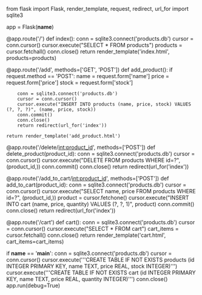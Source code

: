 from flask import Flask, render_template, request, redirect, url_for
import sqlite3

app = Flask(__name__)

@app.route('/')
def index():
    conn = sqlite3.connect('products.db')
    cursor = conn.cursor()
    cursor.execute("SELECT * FROM products")
    products = cursor.fetchall()
    conn.close()
    return render_template('index.html', products=products)

@app.route('/add', methods=['GET', 'POST'])
def add_product():
    if request.method == 'POST':
        name = request.form['name']
        price = request.form['price']
        stock = request.form['stock']

        conn = sqlite3.connect('products.db')
        cursor = conn.cursor()
        cursor.execute("INSERT INTO products (name, price, stock) VALUES (?, ?, ?)", (name, price, stock))
        conn.commit()
        conn.close()
        return redirect(url_for('index'))

    return render_template('add_product.html')

@app.route('/delete/<int:product_id>', methods=['POST'])
def delete_product(product_id):
    conn = sqlite3.connect('products.db')
    cursor = conn.cursor()
    cursor.execute("DELETE FROM products WHERE id=?", (product_id,))
    conn.commit()
    conn.close()
    return redirect(url_for('index'))

@app.route('/add_to_cart/<int:product_id>', methods=['POST'])
def add_to_cart(product_id):
    conn = sqlite3.connect('products.db')
    cursor = conn.cursor()
    cursor.execute("SELECT name, price FROM products WHERE id=?", (product_id,))
    product = cursor.fetchone()
    cursor.execute("INSERT INTO cart (name, price, quantity) VALUES (?, ?, 1)", product)
    conn.commit()
    conn.close()
    return redirect(url_for('index'))

@app.route('/cart')
def cart():
    conn = sqlite3.connect('products.db')
    cursor = conn.cursor()
    cursor.execute("SELECT * FROM cart")
    cart_items = cursor.fetchall()
    conn.close()
    return render_template('cart.html', cart_items=cart_items)

if __name__ == '__main__':
    conn = sqlite3.connect('products.db')
    cursor = conn.cursor()
    cursor.execute('''CREATE TABLE IF NOT EXISTS products (id INTEGER PRIMARY KEY, name TEXT, price REAL, stock INTEGER)''')
    cursor.execute('''CREATE TABLE IF NOT EXISTS cart (id INTEGER PRIMARY KEY, name TEXT, price REAL, quantity INTEGER)''')
    conn.close()
    app.run(debug=True)
